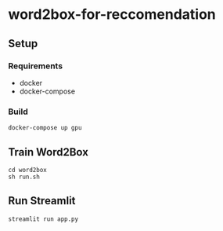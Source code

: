 # word2box-for-reccomendation

## Setup

### Requirements
- docker
- docker-compose

### Build
```
docker-compose up gpu
```

## Train Word2Box
```
cd word2box
sh run.sh
```

## Run Streamlit
```
streamlit run app.py
```

